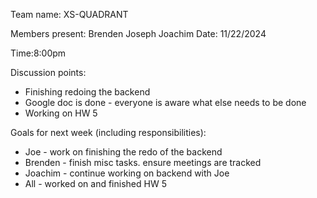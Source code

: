 
Team name: XS-QUADRANT

Members present:
Brenden
Joseph
Joachim
Date: 11/22/2024

Time:8:00pm

Discussion points:

* Finishing redoing the backend
* Google doc is done - everyone is aware what else needs to be done
* Working on HW 5


Goals for next week (including responsibilities):

* Joe - work on finishing the redo of the backend
* Brenden - finish misc tasks. ensure meetings are tracked 
* Joachim - continue working on backend with Joe
* All - worked on and finished HW 5